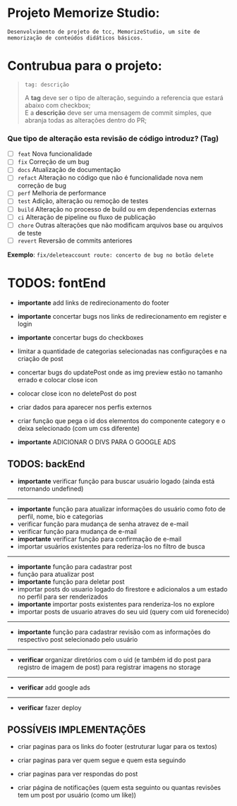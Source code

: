 # Projeto Memorize Studio:

    Desenvolvimento de projeto de tcc, MemorizeStudio, um site de memorização de conteúdos didáticos básicos.

# Contrubua para o projeto:

> ```
> tag: descrição
> ```
>
> A **tag** deve ser o tipo de alteração, seguindo a referencia que estará abaixo com checkbox;\
> E a **descrição** deve ser uma mensagem de commit simples, que abranja todas as alterações dentro do PR;

### Que tipo de alteração esta revisão de código introduz? (Tag)

- [ ] `feat` Nova funcionalidade
- [ ] `fix` Correção de um bug
- [ ] `docs` Atualização de documentação
- [ ] `refact` Alteração no código que não é funcionalidade nova nem correção de bug
- [ ] `perf` Melhoria de performance
- [ ] `test` Adição, alteração ou remoção de testes
- [ ] `build` Alteração no processo de build ou em dependencias externas
- [ ] `ci` Alteração de pipeline ou fluxo de publicação
- [ ] `chore` Outras alterações que não modificam arquivos base ou arquivos de teste
- [ ] `revert` Reversão de commits anteriores

**Exemplo**: `fix/deleteaccount route: concerto de bug no botão delete`

# TODOS: fontEnd

- **importante** add links de redirecionamento do footer

- **importante** concertar bugs nos links de redirecionamento em register e login

- **importante** concertar bugs do checkboxes

- limitar a quantidade de categorias selecionadas nas configurações e na criação de post

- concertar bugs do updatePost onde as img preview estão no tamanho errado e colocar close icon

- colocar close icon no deletePost do post

- criar dados para aparecer nos perfis externos

- criar função que pega o id dos elementos do componente category e o deixa selecionado (com um css diferente)

- **importante** ADICIONAR O DIVS PARA O GOOGLE ADS

## TODOS: backEnd

- **importante** verificar função para buscar usuário logado (ainda está retornando undefined)

---

- **importante** função para atualizar informações do usuário como foto de perfil, nome, bio e categorias
- verificar função para mudança de senha atravez de e-mail
- verificar função para mudança de e-mail
- **importante** verificar função para confirmação de e-mail
- importar usuários existentes para rederiza-los no filtro de busca

---

- **importante** função para cadastrar post
- função para atualizar post
- **importante** função para deletar post
- importar posts do usuario logado do firestore e adicionalos a um estado no perfil para ser renderizados
- **importante** importar posts existentes para renderiza-los no explore
- importar posts de usuario atraves do seu uid (query com uid forenecido)

---

- **importante** função para cadastrar revisão com as informações do respectivo post selecionado pelo usuário

---

- **verificar** organizar diretórios com o uid (e também id do post para registro de imagem de post) para registrar imagens no storage

---

- **verificar** add google ads

---

- **verificar** fazer deploy

## POSSÍVEIS IMPLEMENTAÇÕES

- criar paginas para os links do footer (estruturar lugar para os textos)

- criar paginas para ver quem segue e quem esta seguindo

- criar paginas para ver respondas do post

- criar página de notificações (quem esta seguinto ou quantas revisões tem um post por usuário (como um like))

